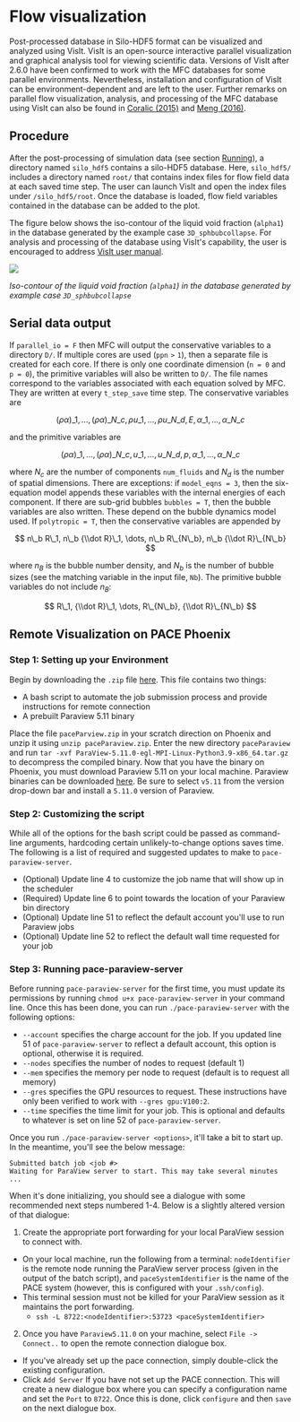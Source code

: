 # Flow visualization

Post-processed database in Silo-HDF5 format can be visualized and analyzed using VisIt.
VisIt is an open-source interactive parallel visualization and graphical analysis tool for viewing scientific data.
Versions of VisIt after 2.6.0 have been confirmed to work with the MFC databases for some parallel environments.
Nevertheless, installation and configuration of VisIt can be environment-dependent and are left to the user.
Further remarks on parallel flow visualization, analysis, and processing of the MFC database using VisIt can also be found in [Coralic (2015)](references.md#Coralic15) and [Meng (2016)](references.md#Meng16).

## Procedure

After the post-processing of simulation data (see section [Running](running.md#running-1)), a directory named `silo_hdf5` contains a silo-HDF5 database.
Here, `silo_hdf5/` includes a directory named `root/` that contains index files for flow field data at each saved time step.
The user can launch VisIt and open the index files under `/silo_hdf5/root`.
Once the database is loaded, flow field variables contained in the database can be added to the plot.

The figure below shows the iso-contour of the liquid void fraction (`alpha1`) in the database generated by the example case `3D_sphbubcollapse`.
For analysis and processing of the database using VisIt's capability, the user is encouraged to address [VisIt user manual](https://wci.llnl.gov/simulation/computer-codes/visit/manuals).

![](../res/visit.png)

*Iso-contour of the liquid void fraction (`alpha1`) in the database generated by example case `3D_sphbubcollapse`*

## Serial data output

If `parallel_io = F` then MFC will output the conservative variables to a directory `D/`. 
If multiple cores are used ($\mathtt{ppn > 1}$), then a separate file is created for each core.
If there is only one coordinate dimension (`n = 0` and `p = 0`), the primitive variables will also be written to `D/`.
The file names correspond to the variables associated with each equation solved by MFC.
They are written at every `t_step_save` time step.
The conservative variables are

$$ {(\rho \alpha)}\_{1}, \dots, (\rho\alpha)\_{N\_c}, \rho u\_{1}, \dots, \rho u\_{N\_d}, E, \alpha\_1, \dots, \alpha\_{N\_c} $$

and the primitive variables are

$$ {(\rho \alpha)}\_1, \dots, (\rho\alpha)\_{N\_c}, u\_1, \dots, u\_{N\_d}, p, \alpha\_1, \dots, \alpha\_{N\_c} $$

where $N_c$ are the number of components `num_fluids` and $N_d$ is the number of spatial dimensions. 
There are exceptions: if `model_eqns = 3`, then the six-equation model appends these variables with the internal energies of each component.
If there are sub-grid bubbles `bubbles = T`, then the bubble variables are also written. 
These depend on the bubble dynamics model used.
If `polytropic = T`, then the conservative variables are appended by 

$$ n\_b R\_1, n\_b {\\dot R}\_1, \dots, n\_b R\_{N\_b}, n\_b {\\dot R}\_{N\_b} $$

where $n_B$ is the bubble number density, and $N_b$ is the number of bubble sizes (see the matching variable in the input file, `Nb`).
The primitive bubble variables do not include $n_B$:

$$ R\_1, {\\dot R}\_1, \dots, R\_{N\_b}, {\\dot R}\_{N\_b} $$

## Remote Visualization on PACE Phoenix

### Step 1: Setting up your Environment

Begin by downloading the `.zip` file [here](https://gatech.box.com/s/1diud4lgequvuie5fg2ac6hcvoelndu5).
This file contains two things:

- A bash script to automate the job submission process and provide instructions for remote connection
- A prebuilt Paraview 5.11 binary

Place the file `paceParview.zip` in your scratch direction on Phoenix and unzip it using `unzip paceParaview.zip`.
Enter the new directory `paceParaview` and run `tar -xvf ParaView-5.11.0-egl-MPI-Linux-Python3.9-x86_64.tar.gz` to decompress the compiled binary.
Now that you have the binary on Phoenix, you must download Paraview 5.11 on your local machine.
Paraview binaries can be downloaded [here](https://www.paraview.org/download/).
Be sure to select `v5.11` from the version drop-down bar and install a `5.11.0` version of Paraview.

### Step 2: Customizing the script

While all of the options for the bash script could be passed as command-line arguments, hardcoding certain unlikely-to-change options saves time.
The following is a list of required and suggested updates to make to `pace-paraview-server`.

- (Optional) Update line 4 to customize the job name that will show up in the scheduler
- (Required) Update line 6 to point towards the location of your Paraview bin directory
- (Optional) Update line 51 to reflect the default account you'll use to run Paraview jobs
- (Optional) Update line 52 to reflect the default wall time requested for your job

### Step 3: Running pace-paraview-server

Before running `pace-paraview-server` for the first time, you must update its permissions by running `chmod u+x pace-paraview-server` in your command line.
Once this has been done, you can run `./pace-paraview-server` with the following options:

- `--account` specifies the charge account for the job.
If you updated line 51 of `pace-paraview-server` to reflect a default account, this option is optional, otherwise it is required.
- `--nodes` specifies the number of nodes to request (default 1)
- `--mem` specifies the memory per node to request (default is to request all memory)
- `--gres` specifies the GPU resources to request.
These instructions have only been verified to work with `--gres gpu:V100:2`.
- `--time` specifies the time limit for your job.
This is optional and defaults to whatever is set on line 52 of `pace-paraview-server`.

Once you run `./pace-paraview-server <options>`, it'll take a bit to start up. 
In the meantime, you'll see the below message:

```shell
Submitted batch job <job #>
Waiting for ParaView server to start. This may take several minutes  ...
```

When it's done initializing, you should see a dialogue with some recommended next steps numbered 1-4. 
Below is a slightly altered version of that dialogue:

1) Create the appropriate port forwarding for your local ParaView session to connect with.
* On your local machine, run the following from a terminal: `nodeIdentifier` is the remote node running the ParaView server process (given in the output of the batch script), and `paceSystemIdentifier` is the name of the PACE system (however, this is configured with your `.ssh/config`).
* This terminal session must not be killed for your ParaView session as it maintains the port forwarding.
    * `ssh -L 8722:<nodeIdentifier>:53723 <paceSystemIdentifier>`

2) Once you have `Paraview5.11.0` on your machine, select `File -> Connect..` to open the remote connection dialogue box.
* If you've already set up the pace connection, simply double-click the existing configuration.
* Click `Add Server` If you have not set up the PACE connection.
This will create a new dialogue box where you can specify a configuration name and set the `Port` to `8722`.
Once this is done, click `configure` and then `save` on the next dialogue box.
